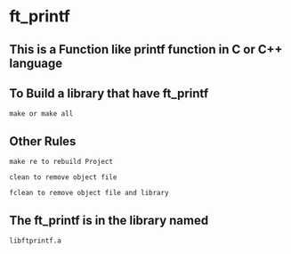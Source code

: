 # ft_printf

## This is a Function like printf function in C or C++ language

## To Build a library that have ft_printf
```
make or make all
```
## Other Rules 
```
make re to rebuild Project
```
```
clean to remove object file
```
```
fclean to remove object file and library
```

## The ft_printf is in the library named
```
libftprintf.a
```